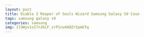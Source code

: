 ```yaml
---
layout: post
title: Diablo 3 Reaper of Souls Wizard Samsung Galaxy S9 Case
tags: samsung galaxy s9
categories: samsung
img: 1lOWyv1sI7nJkLF_vrP1cw4AOZrSpmkTq
---
```

